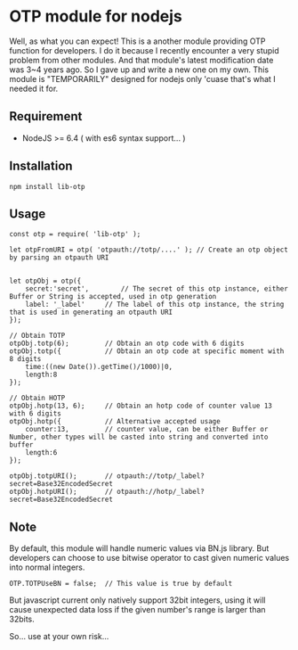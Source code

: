 OTP module for nodejs
=====================
Well, as what you can expect! This is a another module providing OTP function for developers.
I do it because I recently encounter a very stupid problem from other modules. And that module's latest modification date was 3~4 years ago. So I gave up and write a new one on my own. This module is "TEMPORARILY" designed for nodejs only 'cuase that's what I needed it for.



## Requirement ##
- NodeJS >= 6.4 ( with es6 syntax support... )



## Installation ##
```shell
npm install lib-otp
```



## Usage ##

```javascript=1
const otp = require( 'lib-otp' );

let otpFromURI = otp( 'otpauth://totp/....' ); // Create an otp object by parsing an otpauth URI


let otpObj = otp({
	secret:'secret',		// The secret of this otp instance, either Buffer or String is accepted, used in otp generation
	label: '_label'		// The label of this otp instance, the string that is used in generating an otpauth URI
});

// Obtain TOTP
otpObj.totp(6);			// Obtain an otp code with 6 digits
otpObj.totp({			// Obtain an otp code at specific moment with 8 digits
	time:((new Date()).getTime()/1000)|0, 
	length:8
});

// Obtain HOTP
otpObj.hotp(13, 6);		// Obtain an hotp code of counter value 13 with 6 digits
otpObj.hotp({			// Alternative accepted usage
	counter:13,			// counter value, can be either Buffer or Number, other types will be casted into string and converted into buffer
	length:6
});

otpObj.totpURI();		// otpauth://totp/_label?secret=Base32EncodedSecret
otpObj.hotpURI();		// otpauth://hotp/_label?secret=Base32EncodedSecret
```



## Note ##
By default, this module will handle numeric values via BN.js library. But developers can choose to use bitwise operator to cast given numeric values into normal integers.

```javascript=1
OTP.TOTPUseBN = false;	// This value is true by default
```

But javascript current only natively support 32bit integers, using it will cause unexpected data loss if the given number's range is larger than 32bits.

So... use at your own risk...
